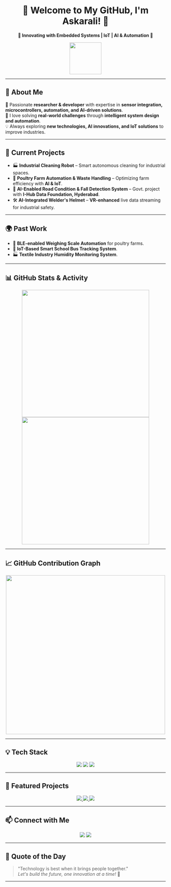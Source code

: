 <h1 align="center">🌟 Welcome to My GitHub, I'm Askarali! 🚀</h1>  
<p align="center">
  <b>🔹 Innovating with Embedded Systems | IoT | AI & Automation 🔹</b>
</p>  

<p align="center">
  <img src="https://media.giphy.com/media/3oEduXtJrbQJ1to0p2/giphy.gif" width="100px">
</p>  

---

## 👋 **About Me**
🔬 Passionate **researcher & developer** with expertise in **sensor integration, microcontrollers, automation, and AI-driven solutions**.  
🎯 I love solving **real-world challenges** through **intelligent system design and automation**.  
💡 Always exploring **new technologies, AI innovations, and IoT solutions** to improve industries.  

---

## 🔧 **Current Projects**
- 🏭 **Industrial Cleaning Robot** – Smart autonomous cleaning for industrial spaces.  
- 🐓 **Poultry Farm Automation & Waste Handling** – Optimizing farm efficiency with **AI & IoT**.  
- 🤖 **AI-Enabled Road Condition & Fall Detection System** – Govt. project with **I-Hub Data Foundation, Hyderabad**.  
- 🛠️ **AI-Integrated Welder's Helmet** – **VR-enhanced** live data streaming for industrial safety.  

---

## 🌍 **Past Work**
- 🚀 **BLE-enabled Weighing Scale Automation** for poultry farms.  
- 🏫 **IoT-Based Smart School Bus Tracking System**.  
- 🏭 **Textile Industry Humidity Monitoring System**.  

---

## 📊 **GitHub Stats & Activity**  
<p align="center">
  <img src="https://github-readme-stats.vercel.app/api?username=yourusername&show_icons=true&theme=tokyonight" width="400px" />
  <img src="https://github-readme-streak-stats.herokuapp.com/?user=yourusername&theme=tokyonight" width="400px" />
</p>  

---

## 📈 **GitHub Contribution Graph**
<p align="center">
  <img src="https://github-contributor-stats.vercel.app/api?username=yourusername&theme=dracula" width="500px" />
</p>

---

## 💡 **Tech Stack**
<p align="center">
  <img src="https://img.shields.io/badge/Microcontrollers-ATmega328 | ESP8266 | Jetson_Nano-orange?style=flat-square" />
  <img src="https://img.shields.io/badge/Sensors-IMU | Load Cell | Environmental-green?style=flat-square" />
  <img src="https://img.shields.io/badge/Tools-KiCad | Thonny | MPLAB-blue?style=flat-square" />
</p>  

---

## 🚀 **Featured Projects**
<p align="center">
  <a href="https://github.com/yourusername/IndustrialCleaningRobot">
    <img src="https://img.shields.io/badge/Project-Industrial_Cleaning_Robot-red?style=for-the-badge" />
  </a>
  <a href="https://github.com/yourusername/PoultryFarmAutomation">
    <img src="https://img.shields.io/badge/Project-Poultry_Farm_Automation-green?style=for-the-badge" />
  </a>
  <a href="https://github.com/yourusername/AIFallDetection">
    <img src="https://img.shields.io/badge/Project-AI_Fall_Detection-blue?style=for-the-badge" />
  </a>
</p>  

---

## 📫 **Connect with Me**
<p align="center">
  <a href="mailto:askar.zts@gmail.com"><img src="https://img.shields.io/badge/Email-Contact-blue?style=flat-square&logo=gmail" /></a>
  <a href="https://www.linkedin.com/in/askarali-n-920716165/"><img src="https://img.shields.io/badge/LinkedIn-Connect-blue?style=flat-square&logo=linkedin" /></a>
</p>  

---

## 🎯 **Quote of the Day**
> "Technology is best when it brings people together."  
> _Let's build the future, one innovation at a time!_ 🚀  

---

